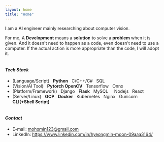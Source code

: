 ```yaml
---
layout: home
title: "Home"
---
```

I am a AI engineer mainly researching about computer vision.

For me, A **Development** means a **solution** to solve a **problem** when it is given. And it doesn't need to happen as a code, even doesn't need to use a computer. If the actual action is more appropriate than the code, I will adopt it.
<br> <br />

#### *Tech Stack*
* (Language/Script) &nbsp; **Python** &nbsp; C/C++/C# &nbsp; SQL
* (Vision/AI Tool) &nbsp; **Pytorch OpenCV** &nbsp; Tensorflow &nbsp; Onnx
* (Platform/Framework) &nbsp; Django &nbsp; **Flask** &nbsp; MySQL &nbsp; &nbsp; Nodejs &nbsp; React &nbsp;
* (Server/Linux) &nbsp; **GCP** &nbsp; **Docker** &nbsp; Kubernetes &nbsp; Nginx &nbsp; Gunicorn &nbsp; **CLI(+Shell Script)**
<br> <br />

#### *Contact*
* E-mail: mohomin123@gmail.com
* LinkedIn: https://www.linkedin.com/in/hyeongmin-moon-09aaa3164/
